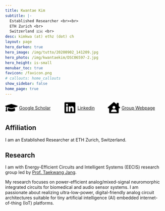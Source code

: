 ```yaml
---
title: Kwantae Kim
subtitle: |-
  Established Researcher <br><br>
  ETH Zurich <br>
  Switzerland 🇨🇭 <br>
desc: kimkwa (at) ethz (dot) ch
layout: page
hero_darken: true
hero_image: /img/tutto/20200902_141209.jpg
hero_photo: /img/kwantaekim/DSC06597-2.jpg
hero_height: is-small
menubar_toc: true
favicon: /favicon.png
# callouts: home_callouts
show_sidebar: false
home_page: true
---
```


<div style="display: flex; align-items: center;">
  <img src="./img/icons/black--graduation-cap-solid.png" style="width: auto; height: 40px;">
  <div style="margin-left: 5px;"><a href="https://scholar.google.com/citations?user=YcWEaGIAAAAJ&hl=en" target="_blank">Google Scholar</a><br></div>

  <span style="margin-right: 3em;"></span>

  <img src="./img/icons/black--linkedin-brands.png" style="width: auto; height: 40px;">
  <div style="margin-left: 5px;"><a href="https://www.linkedin.com/in/kwantae-kim-930365141/" target="_blank">Linkedin</a><br></div>

  <span style="margin-right: 3em;"></span>

  <img src="./img/icons/black--house-user-solid.png" style="width: auto; height: 40px;">
  <div style="margin-left: 5px;"><a href="https://circuit.ee.ethz.ch" target="_blank">Group Webpage</a><br></div>
</div>

## Affiliation

I am an Established Researcher at ETH Zurich, Switzerland.

## Research

I am with Energy-Efficient Circuits and Intelligent Systems (EECIS) research group led by [Prof. Taekwang Jang](https://circuit.ee.ethz.ch/people/prof_taekwang-jang.html).

My research focuses on power-efficient analog/mixed-signal neuromorphic integrated circuits for biomedical and audio sensor systems. I am passionate about realizing ultra-low-power, digital-friendly analog circuit architectures suitable for tiny artificial intelligence (AI) embedded internet-of-thing (IoT) platforms.
